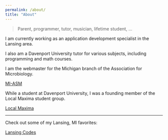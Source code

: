 ```yaml
---
permalink: /about/
title: "About"
---
```


> Parent, programmer, tutor, musician, lifetime student, ...

I am currently working as an application development specialist in the Lansing area.

I also am a Davenport University tutor for various subjects, including programming and math courses.

I am the webmaster for the Michigan branch of the Association for Microbiology.

[MI-ASM](http://www.mi-asm.org)

While a student at Davenport University, I was a founding member of the Local Maxima student group.

[Local Maxima](https://localmaxima.org)

---

Check out some of my Lansing, MI favorites:

[Lansing Codes](https://www.lansing.codes)